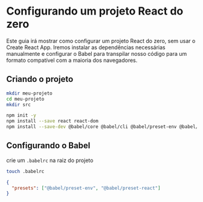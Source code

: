 # Configurando um projeto React do zero

Este guia irá mostrar como configurar um projeto React do zero, sem usar o Create React App. Iremos instalar as dependências necessárias manualmente e configurar o Babel para transpilar nosso código para um formato compatível com a maioria dos navegadores.

## Criando o projeto

```bash
mkdir meu-projeto
cd meu-projeto
mkdir src

npm init -y
npm install --save react react-dom
npm install --save-dev @babel/core @babel/cli @babel/preset-env @babel/preset-react babel-loader webpack webpack-cli 
```

## Configurando o Babel

crie um ```.babelrc``` na raiz do projeto
```bash
touch .babelrc
```
```json
{
  "presets": ["@babel/preset-env", "@babel/preset-react"]
}
```
